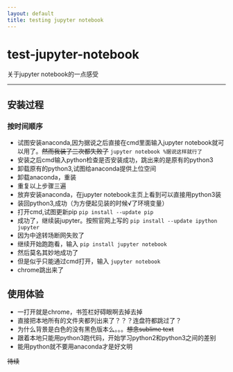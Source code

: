 ```yaml
---
layout: default
title: testing jupyter notebook
---
```

# test-jupyter-notebook
关于jupyter notebook的一点感受

---

## 安装过程
### 按时间顺序
* 试图安装anaconda,因为据说之后直接在cmd里面输入jupyter notebook就可以用了。~~然而我装了三次都失败了~~
`jupyter notebook %据说这样就行了`
* 安装之后cmd输入python检查是否安装成功，跳出来的是原有的python3
* 卸载原有的python3,试图给anaconda提供上位空间
* 卸载anaconda，重装
* 重复以上步骤三遍
* 放弃安装anaconda，在jupyter notebook主页上看到可以直接用python3装
* 装回python3,成功（为方便起见装的时候√了环境变量）
* 打开cmd,试图更新pip
`pip install --update pip`
* 成功了，继续装jupyter。按照官网上写的
`pip install --update ipython jupyter`
* 因为中途转场断网失败了
* 继续开始跑跑看，输入
`pip install jupyter notebook`
* 然后莫名其妙地成功了
* 但是似乎只能通过cmd打开，输入
`jupyter notebook`
* chrome跳出来了
## 使用体验
* 一打开就是chrome，书签栏好碍眼啊去掉去掉
* 直接把本地所有的文件夹都列出来了？？？连盘符都跳过了？
* 为什么背景是白色的没有黑色版本么。。。~~想念sublime text~~
* 跟着本地只能用python3跑代码，开始学习python2和python3之间的差别
* 能用python就不要用anaconda才是好文明

~~待续~~</p>